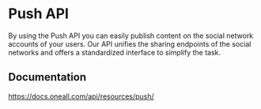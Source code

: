 # Push API

By using the Push API you can easily publish content on the social network accounts of your users. 
Our API unifies the sharing endpoints of the social networks and offers a standardized interface 
to simplify the task. 

## Documentation
https://docs.oneall.com/api/resources/push/

